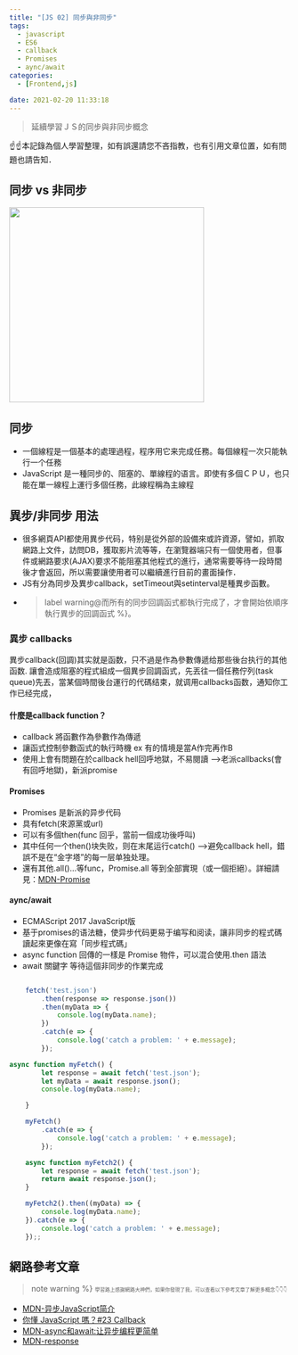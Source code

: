 ```yaml
---
title: "[JS 02] 同步與非同步"
tags:
  - javascript
  - ES6
  - callback
  - Promises
  - aync/await
categories:
  - [Frontend,js]

date: 2021-02-20 11:33:18
---
```


>延續學習ＪＳ的同步與非同步概念 

☝☝本記錄為個人學習整理，如有誤還請您不吝指教，也有引用文章位置，如有問題也請告知．

<!--more-->



## 同步 vs 非同步

<img src="/images/post/sync_async.png" width="350px"/>



## 同步
- 一個線程是一個基本的處理過程，程序用它来完成任務。每個線程一次只能執行一个任務
- JavaScript 是一種同步的、阻塞的、單線程的语言。即使有多個ＣＰＵ，也只能在單一線程上運行多個任務，此線程稱為主線程


## 異步/非同步 用法

- 很多網頁API都使用異步代码，特别是從外部的設備來或許資源，譬如，抓取網路上文件，訪問DB，獲取影片流等等，在瀏覽器端只有一個使用者，但事件或網路要求(AJAX)要求不能阻塞其他程式的進行，通常需要等待一段時間後才會返回，所以需要讓使用者可以繼續進行目前的畫面操作．
- JS有分為同步及異步callback，setTimeout與setinterval是種異步函數。
- >label warning@而所有的同步回調函式都執行完成了，才會開始依順序執行異步的回調函式  %}。

### 異步 callbacks
異步callback(回調)其实就是函数，只不過是作為參數傳遞给那些後台执行的其他函数. 讓會造成阻塞的程式組成一個異步回調函式，先丟往一個任務佇列(task queue)先丟，當某個時間後台運行的代碼结束，就调用callbacks函数，通知你工作已经完成，

#### 什麼是callback function？
  - callback 將函數作為參數作為傳遞
  - 讓函式控制參數函式的執行時機 ex 有的情境是當A作完再作B
  - 使用上會有問題在於callback hell回呼地獄，不易閱讀 -->老派callbacks(會有回呼地獄)，新派promise

#### Promises
  - Promises 是新派的异步代码
  - 具有fetch(來源黨或url)
  - 可以有多個then(func 回乎，當前一個成功後呼叫) 
  - 其中任何一个then()块失败，则在末尾运行catch() -->避免callback hell，錯誤不是在“金字塔”的每一层单独处理。
  - 還有其他.all()...等func，Promise.all 等到全部實現（或一個拒絕）。詳細請見：[MDN-Promise](https://developer.mozilla.org/zh-TW/docs/Web/JavaScript/Reference/Global_Objects/Promise)

#### aync/await
  - ECMAScript 2017 JavaScript版
  - 基于promises的语法糖，使异步代码更易于编写和阅读，讓非同步的程式碼讀起來更像在寫「同步程式碼」
  - async function 回傳的一樣是 Promise 物件，可以混合使用.then 語法
  - await 關鍵字 等待這個非同步的作業完成





``` js Promises寫法

    fetch('test.json')
        .then(response => response.json())
        .then(myData => {
            console.log(myData.name);
        })
        .catch(e => {
            console.log('catch a problem: ' + e.message);
        });
```



    
```js await/aync 寫法
async function myFetch() {
        let response = await fetch('test.json');
        let myData = await response.json();
        console.log(myData.name);

    }

    myFetch()
        .catch(e => {
            console.log('catch a problem: ' + e.message);
        });
```



```js Promises & await/aync混合用法
    async function myFetch2() {
        let response = await fetch('test.json');
        return await response.json();
    }

    myFetch2().then((myData) => {
        console.log(myData.name);
    }).catch(e => {
        console.log('catch a problem: ' + e.message);
    });;
```




## 網路參考文章
>note warning %} <span style="font-size: 9px;">
學習路上感謝網路大神們，如果你發現了我，可以查看以下參考文章了解更多概念👇👇👇</span>
  - [MDN-异步JavaScript简介](https://developer.mozilla.org/zh-CN/docs/Learn/JavaScript/Asynchronous/Introducing)
  - [你懂 JavaScript 嗎？#23 Callback](https://cythilya.github.io/2018/10/30/callback/)
  - [MDN-async和await:让异步编程更简单](https://developer.mozilla.org/zh-CN/docs/Learn/JavaScript/Asynchronous/Async_await)
  - [MDN-response](https://developer.mozilla.org/zh-CN/docs/Web/API/Response)

